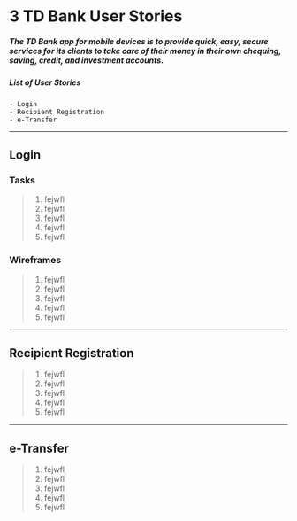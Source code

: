# 3 TD Bank User Stories

##### The TD Bank app for mobile devices is to provide quick, easy, secure services for its clients to take care of their money in their own chequing, saving, credit, and investment accounts.


##### List of User Stories
```
- Login
- Recipient Registration
- e-Transfer
```

---
## Login

### Tasks

>1. fejwfl
>2. fejwfl
>3. fejwfl
>4. fejwfl
>5. fejwfl


### Wireframes

>1. fejwfl
>2. fejwfl
>3. fejwfl
>4. fejwfl
>5. fejwfl

---
## Recipient Registration

>1. fejwfl
>2. fejwfl
>3. fejwfl
>4. fejwfl
>5. fejwfl

---
## e-Transfer

>1. fejwfl
>2. fejwfl
>3. fejwfl
>4. fejwfl
>5. fejwfl

